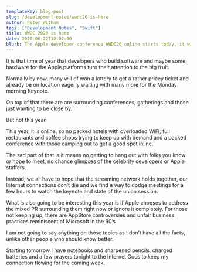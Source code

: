 ```yaml
---
templateKey: blog-post
slug: /development-notes/wwdc20-is-here
author: Peter Witham
tags: ["Development Notes", "Swift"]
title: WWDC 2020 is here
date: 2020-06-22T12:02:00
blurb: The Apple developer conference WWDC20 online starts today, it will be interesting for a few reasons.
---
```


It is that time of year that developers who build software and maybe some hardware for the Apple platforms turn their attention to the big fruit.

Normally by now, many will of won a lottery to get a rather pricey ticket and already be on location eagerly waiting with many more for the Monday morning Keynote.

On top of that there are are surrounding conferences, gatherings and those just wanting to be close by.

But not this year.

This year, it is online, so no packed hotels with overloaded WiFi, full restaurants and coffee shops trying to keep up with demand and a packed conference with those camping out to get a good spot inline.

The sad part of that is it means no getting to hang out with folks you know or hope to meet, no chance glimpses of the celebrity developers or Apple staffers.

Instead, we all have to hope that the streaming network holds together, our Internet connections don’t die and we find a way to dodge meetings for a few hours to watch the keynote and state of the union session.

What is also going to be interesting this year is if  Apple chooses to address the mixed PR surrounding them right now or ignore it completely. For those not keeping up, there are AppStore controversies and unfair business practices reminiscent of Microsoft in the 90’s. 

I am not going to say anything on those topics as I don’t have all the facts, unlike other people who should know better.

Starting tomorrow I have notebooks and sharpened pencils, charged batteries and a few prayers tonight to the Internet Gods to keep my connection flowing for the coming week.
